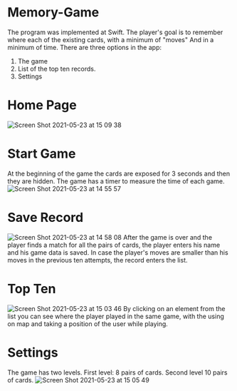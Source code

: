 # Memory-Game
The program was implemented at Swift.
The player's goal is to remember where each of the existing cards,
with a minimum of "moves" And in a minimum of time. 
There are three options in the app:
1) The game
2) List of the top ten records.
3) Settings

# Home Page
![Screen Shot 2021-05-23 at 15 09 38](https://user-images.githubusercontent.com/65177459/119259877-f56fb180-bbd8-11eb-9cca-f06644544d16.png)
# Start Game
At the beginning of the game the cards are exposed for 3 seconds and then they are hidden.
The game has a timer to measure the time of each game.
![Screen Shot 2021-05-23 at 14 55 57](https://user-images.githubusercontent.com/65177459/119259816-b3467000-bbd8-11eb-9627-c74d9f95e0c2.png)
# Save Record
![Screen Shot 2021-05-23 at 14 58 08](https://user-images.githubusercontent.com/65177459/119259811-b2add980-bbd8-11eb-9071-beff70e9677f.png)
After the game is over and the player finds a match for all the pairs of cards,
the player enters his name and his game data is saved.
In case the player's moves are smaller than his moves in the previous ten attempts, the record enters the list.
# Top Ten
![Screen Shot 2021-05-23 at 15 03 46](https://user-images.githubusercontent.com/65177459/119259809-b0e41600-bbd8-11eb-8b6d-95a53240ac24.png)
By clicking on an element from the list you can see where the player played in the same game,
with the using on map and taking a position of the user while playing.
# Settings
The game has two levels. 
First level: 8 pairs of cards.
Second level 10 pairs of cards.
![Screen Shot 2021-05-23 at 15 05 49](https://user-images.githubusercontent.com/65177459/119259806-af1a5280-bbd8-11eb-9be5-cd1ac42fedda.png)




